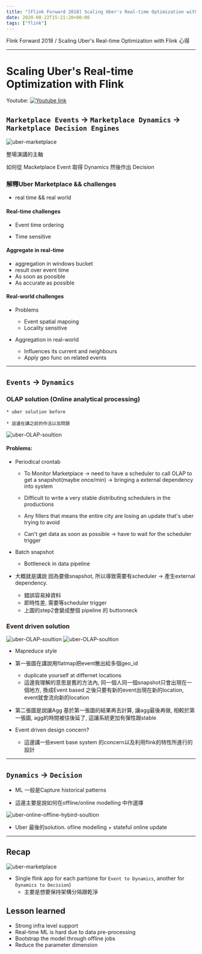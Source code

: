 ```yaml
---
title: "[Flink Forward 2018] Scaling Uber's Real-time Optimization with Flink"
date: 2020-08-22T15:21:20+08:00
tags: ["flink"]
---
```


Flink Forward 2018 / Scaling Uber's Real-time Optimization with Flink 心得

<!--more-->


---

# Scaling Uber's Real-time Optimization with Flink

Youtube: [![Youtube link](https://img.youtube.com/vi/YOUTUBE_VIDEO_ID_HERE/0.jpg)](https://www.youtube.com/watch?v=ydFXKrad6lo)


## `Marketplace Events` -> `Marketplace Dynamics` -> `Marketplace Decision Engines`

![uber-marketplace](/img/flink/uber-marketplace.jpg)

整場演講的主軸

如何從 Macketplace Event 取得 Dynamics 然後作出 Decision

### 解釋Uber Marketplace && challenges

* real time && real world

####  Real-time challenges

* Event time ordering

* Time sensitive

#### Aggregate in real-time

* aggregation in windows bucket
* result over event time
* As soon as poosible
* As accurate as possible

#### Real-world challenges

* Problems
    * Event spatial mapoing
    * Locality sensitive

* Aggregation in real-world

    * Influences its current and neighbours
    * Apply geo func on related events


--- 

## `Events` -> `Dynamics`


###  OLAP solution (Online analytical processing)

    * uber solution before

    * 這邊在講之前的作法以及問題

![uber-OLAP-soultion](/img/flink/uber-OLAP-soultion.jpg)

#### Problems:

* Periodical crontab

    * To Monitor Marketplace -> need to have a scheduler to call OLAP to get a snapshot(maybe once/min) -> bringing a external dependency into system

    * Difficult to write a very stable distributing schedulers in the productions

    * Any fillers that means the entire city are losing an update that's uber trying to avoid

    * Can't get data as soon as possible -> have to wait for the scheduler trigger

* Batch snapshot

    * Bottleneck in data pipeline

* 大概就是講說 因為要做snapshot, 所以導致需要有scheduler -> 產生external dependency.
    * 錯誤容易掉資料
    * 即時性差, 需要等scheduler trigger
    * 上圖的step2會變成整個 pipeline 的 buttonneck

### Event driven solution

![uber-OLAP-soultion](/img/flink/uber-event-based-soultion.jpg)
![uber-OLAP-soultion](/img/flink/uber-event-based-soultion-reduce.jpg)

* Mapreduce style

* 第一張圖在講說用flatmap把event散出給多個geo_id
    * duplicate yourself at differnet locations
    * 這邊我理解的意思是舊的方法內, 同一個人同一個snapshot只會出現在一個地方, 換成Event based 之後只要有新的event出現在新的location, event就會流向新的location

* 第二張圖是說讓Agg 基於第一張圖的結果再去計算, 讓agg最後再做, 相較於第一張圖, agg的時間被往後延了, 這讓系統更加有彈性跟stable

* Event driven design concern?
    * 這邊講一些event base system 的concern以及利用flink的特性所進行的設計

---

## `Dynamics` -> `Decision`

* ML 一般是Capture historical patterns

* 這邊主要是說如何在offline/online modelling 中作選擇

![uber-online-offline-hybird-soultion](/img/flink/uber-online-offline-hybird-solution.jpg)

* Uber 最後的solution. ofline modelling + stateful online update

---

## Recap 

![uber-marketplace](/img/flink/uber-marketplace.jpg)

* Single flink app for each part(one for `Event to Dynamics`, another for `Dynamics to Decision`)
    * 主要是想要保持架構分隔跟乾淨

## Lesson learned

* Strong infra level support
* Real-time ML is hard due to data pre-processing
* Bootstrap the model through offline jobs
* Reduce the parameter dimension
